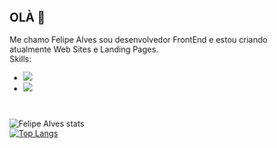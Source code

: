 ## OLÀ 👋

Me chamo Felipe Alves sou desenvolvedor FrontEnd e estou criando atualmente Web Sites e Landing Pages.
<br>
 Skills:
 - <img src="https://img.shields.io/badge/HTML5-E34F26?style=for-the-badge&logo=html5&logoColor=white" />
 - <img src="https://img.shields.io/badge/CSS3-1572B6?style=for-the-badge&logo=css3&logoColor=white"/>
<br>


![Felipe Alves stats](https://github-readme-stats.vercel.app/api?username=FelipeDevXP&show_icons=true&theme=transparent)
<br>
[![Top Langs](https://github-readme-stats.vercel.app/api/top-langs/?username=FelipeDevXP)](https://github.com/anuraghazra/github-readme-stats)
